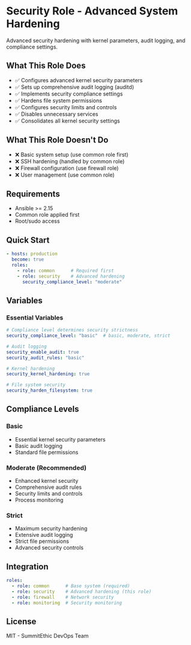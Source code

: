 # Security Role - Advanced System Hardening

Advanced security hardening with kernel parameters, audit logging, and compliance settings.

## What This Role Does

- ✅ Configures advanced kernel security parameters
- ✅ Sets up comprehensive audit logging (auditd)
- ✅ Implements security compliance settings
- ✅ Hardens file system permissions
- ✅ Configures security limits and controls
- ✅ Disables unnecessary services
- ✅ Consolidates all kernel security settings

## What This Role Doesn't Do

- ❌ Basic system setup (use common role first)
- ❌ SSH hardening (handled by common role)
- ❌ Firewall configuration (use firewall role)
- ❌ User management (use common role)

## Requirements

- Ansible >= 2.15
- Common role applied first
- Root/sudo access

## Quick Start

```yaml
- hosts: production
  become: true
  roles:
    - role: common      # Required first
    - role: security    # Advanced hardening
      security_compliance_level: "moderate"
```

## Variables

### Essential Variables

```yaml
# Compliance level determines security strictness
security_compliance_level: "basic"  # basic, moderate, strict

# Audit logging
security_enable_audit: true
security_audit_rules: "basic"

# Kernel hardening
security_kernel_hardening: true

# File system security
security_harden_filesystem: true
```

## Compliance Levels

### Basic

- Essential kernel security parameters
- Basic audit logging
- Standard file permissions

### Moderate (Recommended)

- Enhanced kernel security
- Comprehensive audit rules
- Security limits and controls
- Process monitoring

### Strict

- Maximum security hardening
- Extensive audit logging
- Strict file permissions
- Advanced security controls

## Integration

```yaml
roles:
  - role: common      # Base system (required)
  - role: security    # Advanced hardening (this role)
  - role: firewall    # Network security
  - role: monitoring  # Security monitoring
```

## License

MIT - SummitEthic DevOps Team

